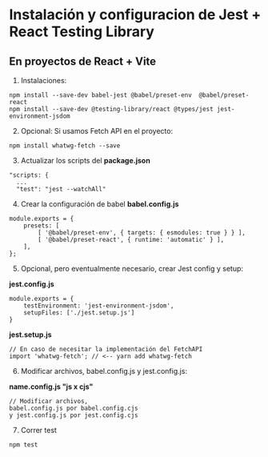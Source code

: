 # Instalación y configuracion de Jest + React Testing Library
## En proyectos de React + Vite

1. Instalaciones:
```
npm install --save-dev babel-jest @babel/preset-env  @babel/preset-react 
npm install --save-dev @testing-library/react @types/jest jest-environment-jsdom
```

2. Opcional: Si usamos Fetch API en el proyecto:
```
npm install whatwg-fetch --save
```

3. Actualizar los scripts del __package.json__
```
"scripts: {
  ...
  "test": "jest --watchAll"
```

4. Crear la configuración de babel __babel.config.js__
```
module.exports = {
    presets: [
        [ '@babel/preset-env', { targets: { esmodules: true } } ],
        [ '@babel/preset-react', { runtime: 'automatic' } ],
    ],
};
```

5. Opcional, pero eventualmente necesario, crear Jest config y setup:

__jest.config.js__
```
module.exports = {
    testEnvironment: 'jest-environment-jsdom',
    setupFiles: ['./jest.setup.js']
}
```

__jest.setup.js__
```
// En caso de necesitar la implementación del FetchAPI
import 'whatwg-fetch'; // <-- yarn add whatwg-fetch
```

6. Modificar archivos, babel.config.js y jest.config.js:

__name.config.js "js x cjs"__
```
// Modificar archivos, 
babel.config.js por babel.config.cjs 
y jest.config.js por jest.config.cjs
```

7. Correr test
```
npm test
```
